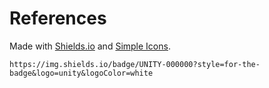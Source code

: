 # References

Made with [Shields.io](https://shields.io/) and [Simple Icons](https://simpleicons.org/).

```
https://img.shields.io/badge/UNITY-000000?style=for-the-badge&logo=unity&logoColor=white
```
